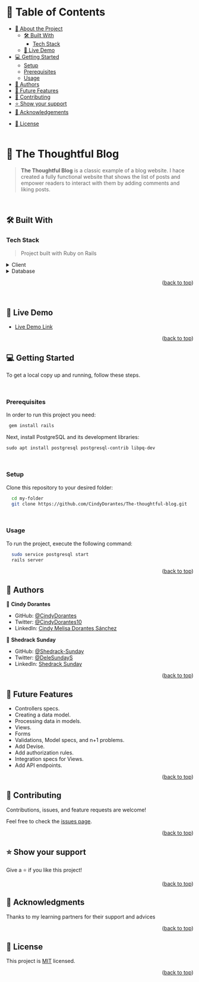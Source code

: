 <a name="readme-top"></a>

<!--
HOW TO USE:
This is an example of how you may give instructions on setting up your project locally.
Modify this file to match your project and remove sections that don't apply.
REQUIRED SECTIONS:
- Table of Contents
- About the Project
  - Built With
  - Live Demo
- Getting Started
- Authors
- Future Features
- Contributing
- Show your support
- Acknowledgements
- License
OPTIONAL SECTIONS:
- FAQ
After you're finished please remove all the comments and instructions!
-->


<!-- TABLE OF CONTENTS -->

# 📗 Table of Contents

- [📖 About the Project](#about-project)
  - [🛠 Built With](#built-with)
    - [Tech Stack](#tech-stack)
    <!--- [Key Features](#key-features)-->
  - [🚀 Live Demo](#live-demo)
- [💻 Getting Started](#getting-started)
  - [Setup](#setup)
  - [Prerequisites](#prerequisites)
  <!--- [Install](#install) -->
  - [Usage](#usage)
  <!--- [Run tests](#run-tests)
  - [Deployment](#triangular_flag_on_post-deployment)-->
- [👥 Authors](#authors)
- [🔭 Future Features](#future-features)
- [🤝 Contributing](#contributing)
- [⭐️ Show your support](#support)
- [🙏 Acknowledgements](#acknowledgements)
<!-- - [❓ FAQ (OPTIONAL)](#faq) -->
- [📝 License](#license)
<br><br>
<!-- PROJECT DESCRIPTION -->

# 📖 The Thoughtful Blog <a name="about-project"></a>

> **The Thoughtful Blog** is a classic example of a blog website. I hace created a fully functional website that shows the list of posts and empower readers to interact with them by adding comments and liking posts.

<br>

## 🛠 Built With <a name="built-with"></a>

### Tech Stack <a name="tech-stack"></a>

> Project built with Ruby on Rails
<details>
  <summary>Client</summary>
  <ul>
    <li><img src="https://img.shields.io/badge/Ruby_on_Rails-CC0000?style=for-the-badge&logo=ruby-on-rails&logoColor=white" /></li>
  </ul>
</details>
<!--
<details>
  <summary>Server</summary>
  <ul>
    <li><a href="https://expressjs.com/">Express.js</a></li>
  </ul>
</details>
-->

<details>
<summary>Database</summary>
  <ul>
    <li><a href="https://www.postgresql.org/">PostgreSQL</a></li>
  </ul>
</details>

<!-- Features 

### Key Features <a name="key-features"></a>

> Describe between 1-3 key features of the application.
- **[key_feature_1]**
- **[key_feature_2]**
- **[key_feature_3]**
-->
<p align="right">(<a href="#readme-top">back to top</a>)</p>


<!-- LIVE DEMO -->
<br>

## 🚀 Live Demo <a name="live-demo"></a>

- [Live Demo Link](https://yourdeployedapplicationlink.com)

<p align="right">(<a href="#readme-top">back to top</a>)</p>

<!-- GETTING STARTED -->

## 💻 Getting Started <a name="getting-started"></a>

To get a local copy up and running, follow these steps.

<br>

### Prerequisites

In order to run this project you need:


```sh
 gem install rails
```
Next, install PostgreSQL and its development libraries:

    sudo apt install postgresql postgresql-contrib libpq-dev

<br>

### Setup

Clone this repository to your desired folder:


```sh
  cd my-folder
  git clone https://github.com/CindyDorantes/The-thoughtful-blog.git
```
<!--
### Install

Install this project with:


Example command:
```sh
  cd my-project
  gem install
```
--->

<br>

### Usage

To run the project, execute the following command:


```sh
  sudo service postgresql start
  rails server
```
<!--
### Run tests

To run tests, run the following command:


Example command:
```sh
  bin/rails test test/models/article_test.rb
```
--->
<!--
### Deployment

You can deploy this project using:


Example:
```sh
```
 -->

<p align="right">(<a href="#readme-top">back to top</a>)</p>

<!-- AUTHORS -->

## 👥 Authors <a name="authors"></a>

👤 **Cindy Dorantes**

- GitHub: [@CindyDorantes](https://github.com/CindyDorantes)
- Twitter: [@CindyDorantes10](https://twitter.com/CindyDorantes10)
- LinkedIn: [Cindy Melisa Dorantes Sánchez](https://www.linkedin.com/in/cindydorantessanchez/)

👤 **Shedrack Sunday**

- GitHub: [@Shedrack-Sunday](https://github.com/Shedrack-Sunday)
- Twitter: [@DeleSundayS](https://twitter.com/DeleSundayS)
- LinkedIn: [Shedrack Sunday](https://www.linkedin.com/in/Shedrack-Sunday)




<p align="right">(<a href="#readme-top">back to top</a>)</p>

<!-- FUTURE FEATURES -->

## 🔭 Future Features <a name="future-features"></a>

- Controllers specs.
- Creating a data model.
- Processing data in models.
- Views.
- Forms
- Validations, Model specs, and n+1 problems.
- Add Devise.
- Add authorization rules.
- Integration specs for Views.
- Add API endpoints.
<!-- - [ ] **[new_feature_1]**
- [ ] **[new_feature_2]**
- [ ] **[new_feature_3]**
-->

<p align="right">(<a href="#readme-top">back to top</a>)</p>

<!-- CONTRIBUTING -->

## 🤝 Contributing <a name="contributing"></a>

Contributions, issues, and feature requests are welcome!

Feel free to check the [issues page](../../issues/).

<p align="right">(<a href="#readme-top">back to top</a>)</p>

<!-- SUPPORT -->

## ⭐️ Show your support <a name="support"></a>

Give a ⭐️ if you like this project!

<p align="right">(<a href="#readme-top">back to top</a>)</p>

<!-- ACKNOWLEDGEMENTS -->

## 🙏 Acknowledgments <a name="acknowledgements"></a>

Thanks to my learning partners for their support and advices

<p align="right">(<a href="#readme-top">back to top</a>)</p>

<!-- FAQ (optional) 

## ❓ FAQ (OPTIONAL) <a name="faq"></a>

> Add at least 2 questions new developers would ask when they decide to use your project.
- **[Question_1]**

  - [Answer_1]

- **[Question_2]**

  - [Answer_2]

<p align="right">(<a href="#readme-top">back to top</a>)</p>
-->
<!-- LICENSE -->

## 📝 License <a name="license"></a>

This project is [MIT](./MIT.md) licensed.

<!-- 
_NOTE: we recommend using the [MIT license](https://choosealicense.com/licenses/mit/) - you can set it up quickly by [using templates available on GitHub](https://docs.github.com/en/communities/setting-up-your-project-for-healthy-contributions/adding-a-license-to-a-repository). You can also use [any other license](https://choosealicense.com/licenses/) if you wish._
-->

<p align="right">(<a href="#readme-top">back to top</a>)</p>